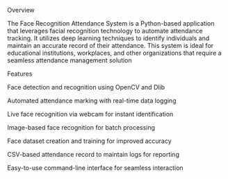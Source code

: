 Overview

The Face Recognition Attendance System is a Python-based application that leverages facial recognition technology to automate attendance tracking. It utilizes deep learning techniques to identify individuals and maintain an accurate record of their attendance. This system is ideal for educational institutions, workplaces, and other organizations that require a seamless attendance management solution

Features

Face detection and recognition using OpenCV and Dlib

Automated attendance marking with real-time data logging

Live face recognition via webcam for instant identification

Image-based face recognition for batch processing

Face dataset creation and training for improved accuracy

CSV-based attendance record to maintain logs for reporting

Easy-to-use command-line interface for seamless interaction

